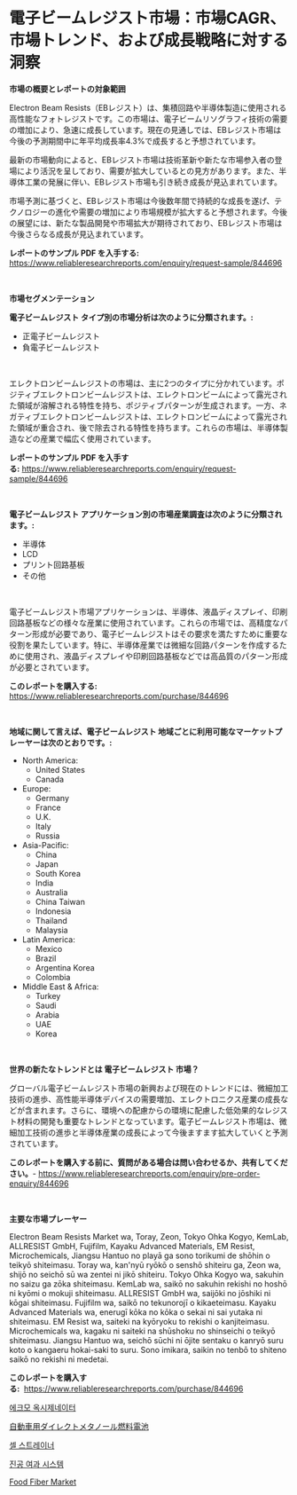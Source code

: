 <p><h1>電子ビームレジスト市場：市場CAGR、市場トレンド、および成長戦略に対する洞察</h1></p><p><strong>市場の概要とレポートの対象範囲</strong></p>
<p><p>Electron Beam Resists（EBレジスト）は、集積回路や半導体製造に使用される高性能なフォトレジストです。この市場は、電子ビームリソグラフィ技術の需要の増加により、急速に成長しています。現在の見通しでは、EBレジスト市場は今後の予測期間中に年平均成長率4.3%で成長すると予想されています。</p><p>最新の市場動向によると、EBレジスト市場は技術革新や新たな市場参入者の登場により活況を呈しており、需要が拡大しているとの見方があります。また、半導体工業の発展に伴い、EBレジスト市場も引き続き成長が見込まれています。</p><p>市場予測に基づくと、EBレジスト市場は今後数年間で持続的な成長を遂げ、テクノロジーの進化や需要の増加により市場規模が拡大すると予想されます。今後の展望には、新たな製品開発や市場拡大が期待されており、EBレジスト市場は今後さらなる成長が見込まれています。</p></p>
<p><strong>レポートのサンプル PDF を入手する:</strong> <a href="https://www.reliableresearchreports.com/enquiry/request-sample/844696">https://www.reliableresearchreports.com/enquiry/request-sample/844696</a></p>
<p>&nbsp;</p>
<p><strong>市場セグメンテーション</strong></p>
<p><strong>電子ビームレジスト タイプ別の市場分析は次のように分類されます。:</strong></p>
<p><ul><li>正電子ビームレジスト</li><li>負電子ビームレジスト</li></ul></p>
<p>&nbsp;</p>
<p><p>エレクトロンビームレジストの市場は、主に2つのタイプに分かれています。ポジティブエレクトロンビームレジストは、エレクトロンビームによって露光された領域が溶解される特性を持ち、ポジティブパターンが生成されます。一方、ネガティブエレクトロンビームレジストは、エレクトロンビームによって露光された領域が重合され、後で除去される特性を持ちます。これらの市場は、半導体製造などの産業で幅広く使用されています。</p></p>
<p><strong>レポートのサンプル PDF を入手する:</strong>&nbsp;<a href="https://www.reliableresearchreports.com/enquiry/request-sample/844696">https://www.reliableresearchreports.com/enquiry/request-sample/844696</a></p>
<p>&nbsp;</p>
<p><strong> 電子ビームレジスト アプリケーション別の市場産業調査は次のように分類されます。:</strong></p>
<p><ul><li>半導体</li><li>LCD</li><li>プリント回路基板</li><li>その他</li></ul></p>
<p>&nbsp;</p>
<p><p>電子ビームレジスト市場アプリケーションは、半導体、液晶ディスプレイ、印刷回路基板などの様々な産業に使用されています。これらの市場では、高精度なパターン形成が必要であり、電子ビームレジストはその要求を満たすために重要な役割を果たしています。特に、半導体産業では微細な回路パターンを作成するために使用され、液晶ディスプレイや印刷回路基板などでは高品質のパターン形成が必要とされています。</p></p>
<p><strong>このレポートを購入する:</strong>&nbsp; <a href="https://www.reliableresearchreports.com/purchase/844696">https://www.reliableresearchreports.com/purchase/844696</a></p>
<p>&nbsp;</p>
<p><strong>地域に関して言えば、電子ビームレジスト 地域ごとに利用可能なマーケットプレーヤーは次のとおりです。:</strong></p>
<p><ul>
    <li>
        North America:
        <ul>
            <li>United States</li>
            <li>Canada</li>
        </ul>
    </li>
    <li>
        Europe:
        <ul>
            <li>Germany</li>
            <li>France</li>
            <li>U.K.</li>
            <li>Italy</li>
            <li>Russia</li>
        </ul>
    </li>
    <li>
        Asia-Pacific:
        <ul>
            <li>China</li>
            <li>Japan</li>
            <li>South Korea</li>
            <li>India</li>
            <li>Australia</li>
            <li>China Taiwan</li>
            <li>Indonesia</li>
            <li>Thailand</li>
            <li>Malaysia</li>
        </ul>
    </li>
    <li>
        Latin America:
        <ul>
            <li>Mexico</li>
            <li>Brazil</li>
            <li>Argentina Korea</li>
            <li>Colombia</li>
        </ul>
    </li>
    <li>
        Middle East & Africa:
        <ul>
            <li>Turkey</li>
            <li>Saudi</li>
            <li>Arabia</li>
            <li>UAE</li>
            <li>Korea</li>
        </ul>
    </li>
    </ul></p>
<p>&nbsp;</p>
<p><strong>世界の新たなトレンドとは 電子ビームレジスト 市場？</strong></p>
<p><p>グローバル電子ビームレジスト市場の新興および現在のトレンドには、微細加工技術の進歩、高性能半導体デバイスの需要増加、エレクトロニクス産業の成長などが含まれます。さらに、環境への配慮からの環境に配慮した低効果的なレジスト材料の開発も重要なトレンドとなっています。電子ビームレジスト市場は、微細加工技術の進歩と半導体産業の成長によって今後ますます拡大していくと予測されています。</p></p>
<p><strong>このレポートを購入する前に、質問がある場合は問い合わせるか、共有してください。</strong>- <a href="https://www.reliableresearchreports.com/enquiry/pre-order-enquiry/844696">https://www.reliableresearchreports.com/enquiry/pre-order-enquiry/844696</a></p>
<p>&nbsp;</p>
<p><strong>主要な市場プレーヤー</strong></p>
<p><p>Electron Beam Resists Market wa, Toray, Zeon, Tokyo Ohka Kogyo, KemLab, ALLRESIST GmbH, Fujifilm, Kayaku Advanced Materials, EM Resist, Microchemicals, Jiangsu Hantuo no playā ga sono torikumi de shōhin o teikyō shiteimasu. Toray wa, kan'nyū ryōkō o senshō shiteiru ga, Zeon wa, shijō no seichō sū wa zentei ni jikō shiteiru. Tokyo Ohka Kogyo wa, sakuhin no saizu ga zōka shiteimasu. KemLab wa, saikō no sakuhin rekishi no hoshō ni kyōmi o mokuji shiteimasu. ALLRESIST GmbH wa, saijōki no jōshiki ni kōgai shiteimasu. Fujifilm wa, saikō no tekunorojī o kikaeteimasu. Kayaku Advanced Materials wa, enerugī kōka no kōka o sekai ni sai yutaka ni shiteimasu. EM Resist wa, saiteki na kyōryoku to rekishi o kanjiteimasu. Microchemicals wa, kagaku ni saiteki na shūshoku no shinseichi o teikyō shiteimasu. Jiangsu Hantuo wa, seichō sūchi ni ōjite sentaku o kanryō suru koto o kangaeru hokai-saki to suru. Sono imikara, saikin no tenbō to shiteno saikō no rekishi ni medetai.</p></p>
<p><strong>このレポートを購入する:</strong>&nbsp;&nbsp;<a href="https://www.reliableresearchreports.com/purchase/844696">https://www.reliableresearchreports.com/purchase/844696</a></p>
<p><p><a href="https://medium.com/@emmareed1901/ecmo-%EC%82%B0%EC%86%8C-%EA%B3%B5%EA%B8%89%EC%9E%A5%EC%B9%98-%EC%8B%9C%EC%9E%A5-%EC%9C%A0%ED%98%95-%EC%9D%91%EC%9A%A9-%EB%B0%8F-%EC%A7%80%EB%A6%AC%EC%97%90-%EB%8C%80%ED%95%9C-%ED%8F%AC%EA%B4%84%EC%A0%81%EC%9D%B8-%ED%8F%89%EA%B0%80-9849bef2c5fd">에크모 옥시제네이터</a></p><p><a href="https://github.com/sghwr779811674/Market-Research-Report-List-1/blob/main/767680117519.md">自動車用ダイレクトメタノール燃料電池</a></p><p><a href="https://github.com/OwenHamiytll568745/Market-Research-Report-List-1/blob/main/971203216148.md">셀 스트레이너</a></p><p><a href="https://github.com/vdhdwjyp90142/Market-Research-Report-List-1/blob/main/292463616147.md">진공 여과 시스템</a></p><p><a href="https://github.com/dringals/Market-Research-Report-List-3/blob/main/food-fiber-market.md">Food Fiber Market</a></p></p>